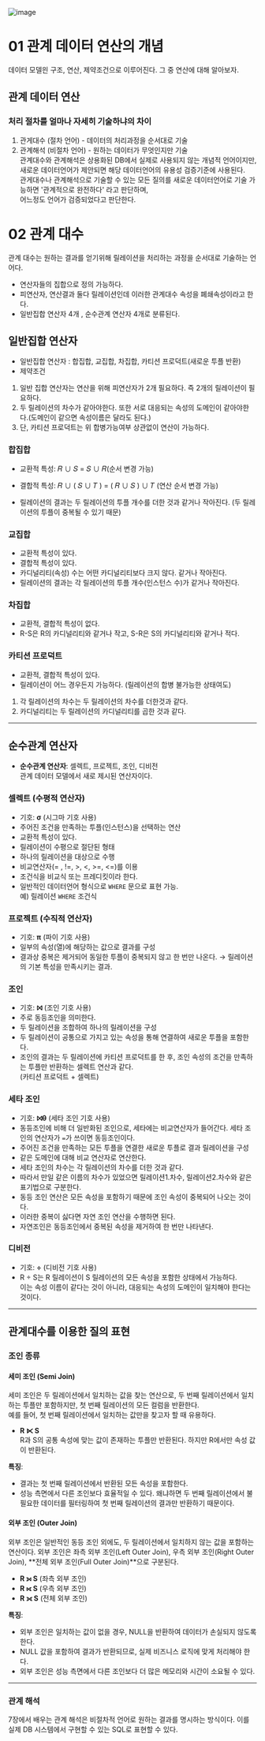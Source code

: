 ![image](https://github.com/user-attachments/assets/c3334c1a-53a8-4fc2-9fec-74358e8dc870)

# 01 관계 데이터 연산의 개념
데이터 모델읜 구조, 연산, 제약조건으로 이루어진다. 그 중 연산에 대해 알아보자.
## 관계 데이터 연산 
### 처리 절차를 얼마나 자세히 기술하냐의 차이
1. 관게대수 (절차 언어) - 데이터의 처리과정을 순서대로 기술
2. 관계해석 (비절차 언어) - 원하는 데이터가 무엇인지만 기술     
관계대수와 관계해석은 상용화된 DB에서 실제로 사용되지 않는 개념적 언어이지만,     
새로운 데이터언어가 제안되면 해당 데이터언어의 유용성 검증기준에 사용된다.    
관게대수나 관계해석으로 기술할 수 있는 모든 질의를 새로운 데이터언어로 기술 가능하면 '관계적으로 완전하다' 라고 판단하며,    
어느정도 언어가 검증되었다고 판단한다.



# 02 관계 대수
관계 대수는 원하는 결과를 얻기위해 릴레이션을 처리하는 과정을 순서대로 기술하는 언어다.
- 연산자들의 집합으로 정의 가능하다.
- 피연산자, 연산결과 둘다 릴레이션인데 이러한 관계대수 속성을 폐쇄속성이라고 한다.
- 일반집합 연산자 4개 , 순수관계 연산자 4개로 분류된다.
## 일반집합 연산자
- 일반집합 연산자 : 합집합, 교집합, 차집합, 카티션 프로덕트(새로운 투플 반환)
- 제약조건    
1. 일반 집합 연산자는 연산을 위해 피연산자가 2개 필요하다. 즉 2개의 릴레이션이 필요하다.
2. 두 릴레이션의 차수가 같아야한다. 또한 서로 대응되는 속성의 도메인이 같아야한다.(도메인이 같으면 속성이름은 달라도 된다.)
3. 단, 카티션 프로덕트는 위 합병가능여부 상관없이 연산이 가능하다.
### 합집합
- 교환적 특성: 𝑅 ∪ 𝑆 = 𝑆 ∪ 𝑅(순서 변경 가능)

- 결합적 특성: 𝑅 ∪ ( 𝑆 ∪ 𝑇 ) = ( 𝑅 ∪ 𝑆 ) ∪ 𝑇 (연산 순서 변경 가능)
- 릴레이션의 결과는 두 릴레이션의 투플 개수를 더한 것과 같거나 작아진다. (두 릴레이션의 투플이 중복될 수 있기 때문)
### 교집합
- 교환적 특성이 있다.
- 결합적 특성이 있다.
- 카디널리티(속성) 수는 어떤 카디널리티보다 크지 않다. 같거나 작아진다.
- 릴레이션의 결과는 각 릴레이션의 투플 개수(인스턴스 수)가 같거나 작아진다.

### 차집합
- 교환적, 결합적 특성이 없다.
- R-S은 R의 카디널리티와 같거나 작고, S-R은 S의 카디널리티와 같거나 적다.
### 카티션 프로덕트
- 교환적, 결합적 특성이 있다.
- 릴레이션이 어느 경우든지 가능하다. (릴레이션의 합병 불가능한 상태여도)
1. 각 릴레이션의 차수는 두 릴레이션의 차수를 더한것과 같다.   
2. 카디널리티는 두 릴레이션의 카디널리티를 곱한 것과 같다.
--- 
## 순수관계 연산자
- **순수관계 연산자**: 셀렉트, 프로젝트, 조인, 디비전  
  관계 데이터 모델에서 새로 제시된 연산자이다.

### 셀렉트 (수평적 연산자)
- 기호: **σ** (시그마 기호 사용)
- 주어진 조건을 만족하는 투플(인스턴스)을 선택하는 연산
- 교환적 특성이 있다.
- 릴레이션이 수평으로 절단된 형태
- 하나의 릴레이션을 대상으로 수행
- 비교연산자(= , !=, >, <, >=, <=)를 이용
- 조건식을 비교식 또는 프레디킷이라 한다.
- 일반적인 데이터언어 형식으로 `WHERE` 문으로 표현 가능.  
  예) 릴레이션 `WHERE` 조건식

### 프로젝트 (수직적 연산자)
- 기호: **π** (파이 기호 사용)
- 일부의 속성(열)에 해당하는 값으로 결과를 구성
- 결과상 중복은 제거되어 동일한 투플이 중복되지 않고 한 번만 나온다. → 릴레이션의 기본 특성을 만족시키는 결과.

### 조인
- 기호: **⨝** (조인 기호 사용)
- 주로 동등조인을 의미한다.
- 두 릴레이션을 조합하여 하나의 릴레이션을 구성
- 두 릴레이션이 공통으로 가지고 있는 속성을 통해 연결하여 새로운 투플을 포함한다.
- 조인의 결과는 두 릴레이션에 카티션 프로덕트를 한 후, 조인 속성의 조건을 만족하는 투플만 반환하는 셀렉트 연산과 같다.  
  (카티션 프로덕트 + 셀렉트)

### 세타 조인
- 기호: **⨝θ** (세타 조인 기호 사용)
- 동등조인에 비해 더 일반화된 조인으로, 세타에는 비교연산자가 들어간다. 세타 조인의 연산자가 `=`가 쓰이면 동등조인이다.
- 주어진 조건을 만족하는 모든 투플을 연결한 새로운 투플로 결과 릴레이션을 구성
- 같은 도메인에 대해 비교 연산자로 연산한다.
- 세타 조인의 차수는 각 릴레이션의 차수를 더한 것과 같다.
- 따라서 만일 같은 이름의 차수가 있었으면 릴레이션1.차수, 릴레이션2.차수와 같은 표기법으로 구분한다.
- 동등 조인 연산은 모든 속성을 포함하기 때문에 조인 속성이 중복되어 나오는 것이다.
- 이러한 중복이 싫다면 자연 조인 연산을 수행하면 된다.
- 자연조인은 동등조인에서 중복된 속성을 제거하여 한 번만 나타낸다.

### 디비전
- 기호: **÷** (디비전 기호 사용)
- R ÷ S는 R 릴레이션이 S 릴레이션의 모든 속성을 포함한 상태에서 가능하다.  
  이는 속성 이름이 같다는 것이 아니라, 대응되는 속성의 도메인이 일치해야 한다는 것이다.

---

## 관계대수를 이용한 질의 표현
### 조인 종류

#### 세미 조인 (Semi Join)
세미 조인은 두 릴레이션에서 일치하는 값을 찾는 연산으로, 두 번째 릴레이션에서 일치하는 투플만 포함하지만, 첫 번째 릴레이션의 모든 컬럼을 반환한다.  
예를 들어, 첫 번째 릴레이션에서 일치하는 값만을 찾고자 할 때 유용하다.

- **R ⋉ S**  
  R과 S의 공통 속성에 맞는 값이 존재하는 투플만 반환된다. 하지만 R에서만 속성 값이 반환된다.

**특징**:
- 결과는 첫 번째 릴레이션에서 반환된 모든 속성을 포함한다.
- 성능 측면에서 다른 조인보다 효율적일 수 있다. 왜냐하면 두 번째 릴레이션에서 불필요한 데이터를 필터링하여 첫 번째 릴레이션의 결과만 반환하기 때문이다.

#### 외부 조인 (Outer Join)
외부 조인은 일반적인 동등 조인 외에도, 두 릴레이션에서 일치하지 않는 값을 포함하는 연산이다. 외부 조인은 좌측 외부 조인(Left Outer Join), 우측 외부 조인(Right Outer Join), **전체 외부 조인(Full Outer Join)**으로 구분된다.

- **R ⟕ S** (좌측 외부 조인)
- **R ⟖ S** (우측 외부 조인)
- **R ⟗ S** (전체 외부 조인)

**특징**:
- 외부 조인은 일치하는 값이 없을 경우, NULL을 반환하여 데이터가 손실되지 않도록 한다.
- NULL 값을 포함하여 결과가 반환되므로, 실제 비즈니스 로직에 맞게 처리해야 한다.
- 외부 조인은 성능 측면에서 다른 조인보다 더 많은 메모리와 시간이 소요될 수 있다.

---

### 관계 해석
7장에서 배우는 관계 해석은 비절차적 언어로 원하는 결과를 명시하는 방식이다. 이를 실제 DB 시스템에서 구현할 수 있는 SQL로 표현할 수 있다.

